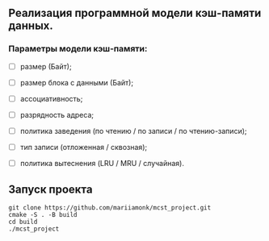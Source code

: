 ## Реализация программной модели кэш-памяти данных.

### Параметры модели кэш-памяти:
- [ ] размер (Байт);
- [ ] размер блока с данными (Байт);
- [ ] ассоциативность;
- [ ] разрядность адреса;

- [ ] политика заведения (по чтению / по записи / по чтению-записи);
- [ ] тип записи (отложенная / сквозная);
- [ ] политика вытеснения (LRU / MRU / случайная).

## Запуск проекта 
```
git clone https://github.com/mariiamonk/mcst_project.git
cmake -S . -B build
cd build
./mcst_project
```
